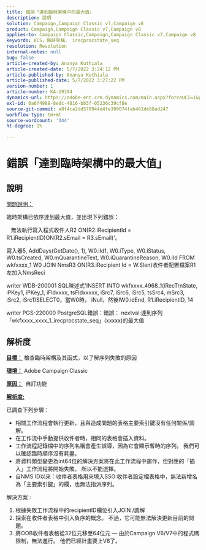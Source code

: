 ```yaml
---
title: 錯誤「達到臨時架構中的最大值」
description: 說明
solution: Campaign,Campaign Classic v7,Campaign v8
product: Campaign,Campaign Classic v7,Campaign v8
applies-to: Campaign Classic,Campaign,Campaign Classic v7,Campaign v8
keywords: KCS，臨時架構， irecprocstate_seq
resolution: Resolution
internal-notes: null
bug: false
article-created-by: Ananya Kuthiala
article-created-date: 5/7/2022 3:24:12 PM
article-published-by: Ananya Kuthiala
article-published-date: 5/7/2022 3:27:22 PM
version-number: 1
article-number: KA-19394
dynamics-url: https://adobe-ent.crm.dynamics.com/main.aspx?forceUCI=1&pagetype=entityrecord&etn=knowledgearticle&id=f17f99ba-19ce-ec11-a7b5-0022480a8e40
exl-id: 0a6f4988-8edc-4816-bb3f-05236c39cf8e
source-git-commit: e8f4ca2dd578944d4fe399074fab461de88ad247
workflow-type: tm+mt
source-wordcount: '344'
ht-degree: 1%

---
```


# 錯誤「達到臨時架構中的最大值」

## 說明


<u>問題說明：</u>

臨時架構已依序達到最大值，並出現下列錯誤：

   無法執行寫入程式收件人R2 ON(R2.iRecipientId = R1.iRecipientID)ON(R2.sEmail = R3.sEmail)&#39;。

寫入器5, AddDays(GetDate(), 1), W0.iId1, W0.iType, W0.iStatus, W0.tsCreated, W0.mQuarantineText, W0.iQuarantineReason, W0.iId FROM wkfxxxx_1 W0 JOIN NmsR3 ON(R3.iRecipient Id = W.Slen)收件者配置檔案R1左加入NmsReci

writer WDB-200001 SQL陳述式&#39;INSERT INTO wkfxxxx_4968_1(iRecTrnState, iPKey1, iPKey_1, iFldxxxx, tsFldxxxxx, iSrc7, iSrc6, iSrc5, tsSrc4, mSrc3, iSrc2, iSrc1)SELECT0，當W0時， iNull，然後IW0.idEnd, R1.iRecipientID, 14

writer PGS-220000 PostgreSQL錯誤：錯誤： nextval:達到序列「wkfxxxx_xxxx_1_irecprocstate_seq」(xxxxx)的最大值


## 解析度


<b><u>目標：</u></b> 檢查臨時架構及其函式，以了解序列失敗的原因

<b><u>環境：</u></b> Adobe Campaign Classic

<b><u>原因：</u></b>  自訂功能

<b><u>解析度:</u></b>

已調查下列步驟：

- 相關工作流程會執行更新，且與造成問題的表格主要索引鍵沒有任何關係/調解。
- 在工作流中手動提供收件者時，相同的表格會插入資料。
- 工作流程記錄檔中的序列名稱會產生誤導，因為它會顯示暫時的序列。 我們可以確認臨時順序沒有耗盡。
- 將資料類型變更為int64位的解決方案將在此工作流程中運作，但對應的「插入」工作流程將開始失敗。 所以不能選擇。
- 自NMS ID以來：收件者表格用來填入SSG:收件者設定檔表格中，無法新增名為「主要索引鍵」的欄，也無法指派序列。


解決方案 :

1. 根據失敗工作流程中的recipientID欄位引入JOIN /調解
2. 探索在收件者表格中引入負序的概念。 不過，它可能無法解決更新目前的問題。
3. 將OOB收件者表格從32位元移至64位元 — 由於Campaign V6/V7中的程式碼限制，無法進行。 他們已經計畫要上V8了。
